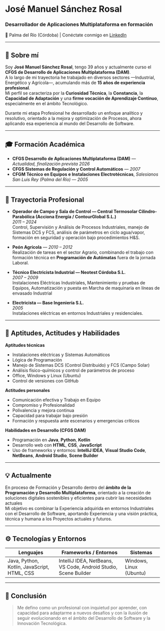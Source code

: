 # José Manuel Sánchez Rosal

### Desarrollador de Aplicaciones Multiplataforma en formación  
📍 Palma del Río (Córdoba) |
Conéctate conmigo en [LinkedIn](https://www.linkedin.com/in/jos%C3%A9-manuel-s%C3%A1nchez-rosal-863803114?lipi=urn%3Ali%3Apage%3Ad_flagship3_profile_view_base_contact_details%3B6FjD19VOQYqo%2FoZ%2FsX%2BbKA%3D%3D)

---

## 🧭 Sobre mí

Soy **José Manuel Sánchez Rosal**, tengo 39 años y actualmente curso el **CFGS de Desarrollo de Aplicaciones Multiplataforma (DAM)**.  
A lo largo de mi trayectoria he trabajado en diversos sectores —Industrial, Energético y Agrícola—, acumulando más de **15 años de experiencia profesional**.  
Mi perfil se caracteriza por la **Curiosidad Técnica**, la **Constancia**, la **Capacidad de Adaptación** y una **firme vocación de Aprendizaje Contínuo**, especialmente en el ámbito Tecnológico.

Durante mi etapa Profesional he desarrollado un enfoque analítico y resolutivo, orientado a la mejora y optimización de Procesos, ahora aplicando esa experiencia al mundo del Desarrollo de Software.

---

## 🎓 Formación Académica

- **CFGS Desarrollo de Aplicaciones Multiplataforma (DAM)** — *Actualidad, finalización prevista 2026*  
- **CFGS Sistemas de Regulación y Control Automáticos** — *2007*  
- **CFGM Técnico en Equipos e Instalaciones Electrotécnicas**, *Salesianos San Luis Rey (Palma del Río)* — *2005*

---

## 💼 Trayectoria Profesional

- **Operador de Campo y Sala de Control — Central Termosolar Cilindro-Parabólica (Acciona Energía / ContourGlobal S.L.)**  
  *2011 – 2024*  
  Control, Supervisión y Análisis de Procesos Industriales, manejo de Sistemas DCS y FCS, análisis de parámetros en ciclo agua/vapor, formación en seguridad y operación bajo procedimientos H&S.

- **Peón Agrícola** — *2010 – 2012*  
  Realización de tareas en el sector Agrario, combinando el trabajo con formación técnica en **Programación de Autómatas** fuera de la jornada Laboral.

- **Técnico Electricista Industrial — Neotest Córdoba S.L.**  
  *2007 – 2009*  
  Instalaciones Eléctricas Industriales, Mantenimiento y pruebas de Equipos, Automatización y puesta en Marcha de maquinaria en líneas de envasado Industrial

- **Electricista — Base Ingeniería S.L.**  
  *2005*  
  Instalaciones eléctricas en entornos Industriales y residenciales.

---

## 🧠 Aptitudes, Actitudes y Habilidades

**Aptitudes técnicas**  
- Instalaciones eléctricas y Sistemas Automáticos  
- Lógica de Programación  
- Manejo de Sistemas DCS (Control Distribuido) y FCS (Campo Solar)  
- Análisis físico-químicos y control de parámetros de proceso  
- Office, Windows y Linux (Ubuntu)  
- Control de versiones con GitHub  

**Actitudes personales**  
- Comunicación efectiva y Trabajo en Equipo  
- Compromiso y Profesionalidad  
- Polivalencia y mejora continua  
- Capacidad para trabajar bajo presión  
- Formación y respuesta ante escenarios y emergencias críticos  

**Habilidades en Desarrollo (CFGS DAM)**  
- Programación en **Java**, **Python**, **Kotlin**  
- Desarrollo web con **HTML**, **CSS**, **JavaScript**  
- Uso de frameworks y entornos: **IntelliJ IDEA**, **Visual Studio Code**, **NetBeans**, **Android Studio**, **Scene Builder**

---

## 💡 Actualmente

En proceso de Formación y Desarrollo dentro del **ámbito de la Programación y Desarrollo Multiplataforma**, orientado a la creación de soluciones digitales sostenibles y eficientes para cubrir las necesidades actuales  
Mi objetivo es combinar la Experiencia adquirida en entornos Industriales con el Desarrollo de Software, aportando Experiencia y una visión práctica, técnica y humana a los Proyectos actuales y futuros.

---

## ⚙️ Tecnologías y Entornos

| Lenguajes | Frameworks / Entornos | Sistemas |
|------------|----------------------|-----------|
| Java, Python, Kotlin, JavaScript, HTML, CSS | IntelliJ IDEA, NetBeans, VS Code, Android Studio, Scene Builder | Windows, Linux (Ubuntu) |

---

## 📜 Conclusión

> Me defino como un profesional con inquietud por aprender, con capacidad para adaptarme a nuevos desafíos y con la ilusión de seguir evolucionando en el ámbito del Desarrollo de Software y la Innovación Tecnológica.
